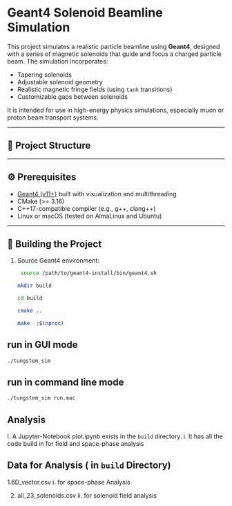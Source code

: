 # Geant4 Solenoid Beamline Simulation

This project simulates a realistic particle beamline using **Geant4**, designed with a series of magnetic solenoids that guide and focus a charged particle beam. The simulation incorporates:
- Tapering solenoids
- Adjustable solenoid geometry
- Realistic magnetic fringe fields (using `tanh` transitions)
- Customizable gaps between solenoids

It is intended for use in high-energy physics simulations, especially muon or proton beam transport systems.

---

## 📁 Project Structure


---

## ⚙️ Prerequisites

- [Geant4 (v11+)](https://geant4.web.cern.ch/support/download) built with visualization and multithreading
- CMake (>= 3.16)
- C++17-compatible compiler (e.g., g++, clang++)
- Linux or macOS (tested on AlmaLinux and Ubuntu)

---

## 🔧 Building the Project

1. Source Geant4 environment:
   ```bash
    source /path/to/geant4-install/bin/geant4.sh
   ```
   ```bash
   mkdir build
   ```
   ```bash
   cd build
   ```
   ```bash
   cmake ..
    ```
   ```bash
   make -j$(nproc)
   ```
## run in GUI mode
  ```bash
  ./tungstem_sim 
  ```
## run in command line mode
  ```bash
  ./tungstem_sim run.mac 
  ```
  
## Analysis
I. A Jupyter-Notebook plot.ipynb exists in the `build` directory.
  i. It has all the code build in for field and space-phase analysis

## Data for Analysis ( in `build` Directory)
1.6D_vector.csv 
  i. for space-phase Analysis

2. all_23_solenoids.csv 
  ii. for solenoid field analysis
